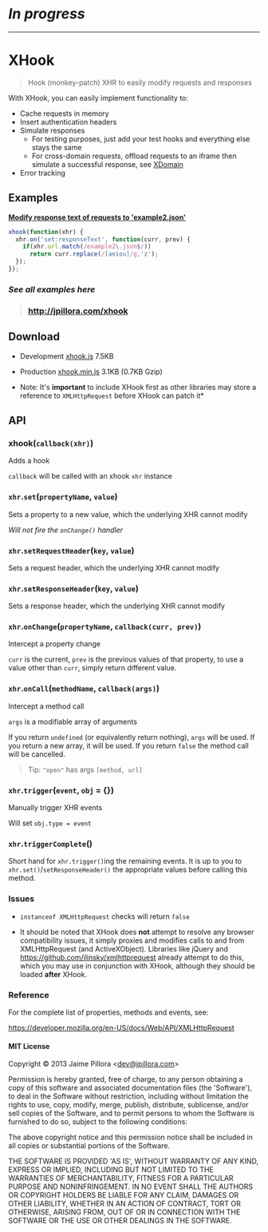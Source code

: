 # *In progress*

---

# XHook

> Hook (monkey-patch) XHR to easily modify requests and responses

With XHook, you can easily implement functionality to:
* Cache requests in memory
* Insert authentication headers
* Simulate responses
  * For testing purposes, just add your test hooks and everything else stays the same
  * For cross-domain requests, offload requests to an iframe then simulate a successful response, see [XDomain](http://jpillora.com/xhook)
* Error tracking

## Examples

**[Modify response text of requests to 'example2.json'](http://jpillora.com/xhook#jquery)**

``` javascript
xhook(function(xhr) {
  xhr.on('set:responseText', function(curr, prev) {
    if(xhr.url.match(/example2\.json$/))
      return curr.replace(/[aeiou]/g,'z');
  });
});
```

### *See all examples here*

> ### http://jpillora.com/xhook

## Download

* Development [xhook.js](https://raw.github.com/jpillora/xhook/ghpages/dist/xhook.js) 7.5KB
* Production [xhook.min.js](https://raw.github.com/jpillora/xhook/ghpages/dist/xhook.min.js) 3.1KB (0.7KB Gzip)

* Note: It's **important** to include XHook first as other libraries may
  store a reference to `XMLHttpRequest` before XHook can patch it*

## API

### xhook(`callback(xhr)`)

Adds a hook

`callback` will be called with an xhook `xhr` instance

### `xhr`.`set`(`propertyName`, `value`)

Sets a property to a new value, which the underlying XHR cannot modify

*Will not fire the `onChange()` handler*

### `xhr`.`setRequestHeader`(`key`, `value`)

Sets a request header, which the underlying XHR cannot modify

### `xhr`.`setResponseHeader`(`key`, `value`)

Sets a response header, which the underlying XHR cannot modify

### `xhr`.`onChange`(`propertyName`, `callback(curr, prev)`)

Intercept a property change

`curr` is the current, `prev` is the previous values of that property,
to use a value other than `curr`, simply return different value.

### `xhr`.`onCall`(`methodName`, `callback(args)`)

Intercept a method call

`args` is a modifiable array of arguments

If you return `undefined` (or equivalently return nothing), `args`
will be used. If you return a new array, it will be used. If you
return `false` the method call will be cancelled.

> Tip: `"open"` has args `[method, url]`

### `xhr`.`trigger`(`event`, `obj` = {})

Manually trigger XHR events



Will set `obj.type = event`

### `xhr`.`triggerComplete`()

Short hand for `xhr.trigger()`ing the remaining events. It is up
to you to `xhr.set()`/`setResponseHeader()` the appropriate values
before calling this method.

### Issues

* `instanceof XMLHttpRequest` checks will return `false`

* It should be noted that XHook does **not** attempt to resolve any browser compatibility issues,
it simply proxies and modifies calls to and from XMLHttpRequest (and ActiveXObject). Libraries like jQuery 
and https://github.com/ilinsky/xmlhttprequest already attempt to do this, which you may use in
conjunction with XHook, although they should be loaded **after** XHook.

### Reference

For the complete list of properties, methods and events, see:

https://developer.mozilla.org/en-US/docs/Web/API/XMLHttpRequest

#### MIT License

Copyright © 2013 Jaime Pillora &lt;dev@jpillora.com&gt;

Permission is hereby granted, free of charge, to any person obtaining
a copy of this software and associated documentation files (the
'Software'), to deal in the Software without restriction, including
without limitation the rights to use, copy, modify, merge, publish,
distribute, sublicense, and/or sell copies of the Software, and to
permit persons to whom the Software is furnished to do so, subject to
the following conditions:

The above copyright notice and this permission notice shall be
included in all copies or substantial portions of the Software.

THE SOFTWARE IS PROVIDED 'AS IS', WITHOUT WARRANTY OF ANY KIND,
EXPRESS OR IMPLIED, INCLUDING BUT NOT LIMITED TO THE WARRANTIES OF
MERCHANTABILITY, FITNESS FOR A PARTICULAR PURPOSE AND NONINFRINGEMENT.
IN NO EVENT SHALL THE AUTHORS OR COPYRIGHT HOLDERS BE LIABLE FOR ANY
CLAIM, DAMAGES OR OTHER LIABILITY, WHETHER IN AN ACTION OF CONTRACT,
TORT OR OTHERWISE, ARISING FROM, OUT OF OR IN CONNECTION WITH THE
SOFTWARE OR THE USE OR OTHER DEALINGS IN THE SOFTWARE.

